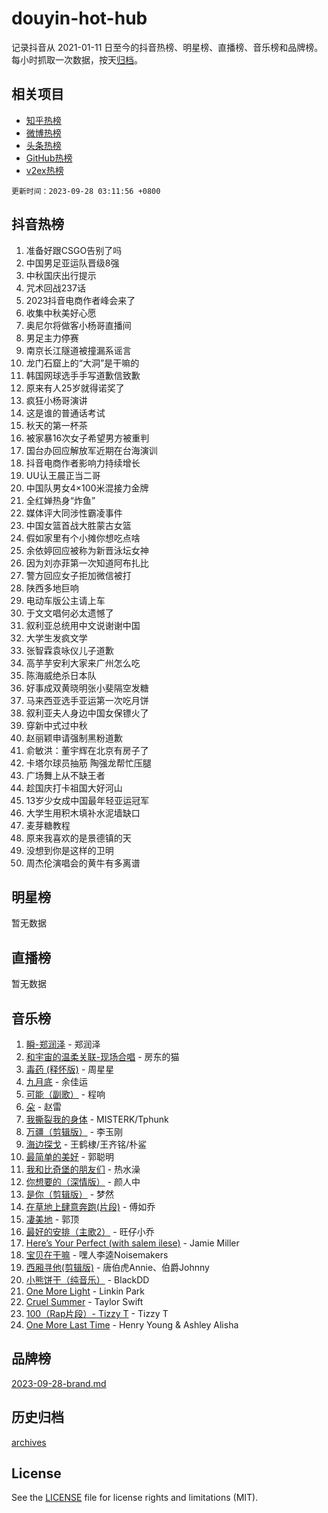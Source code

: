 # douyin-hot-hub

记录抖音从 2021-01-11 日至今的抖音热榜、明星榜、直播榜、音乐榜和品牌榜。每小时抓取一次数据，按天[归档](archives)。

## 相关项目

- [知乎热榜](https://github.com/lonnyzhang423/zhihu-hot-hub)
- [微博热榜](https://github.com/lonnyzhang423/weibo-hot-hub)
- [头条热榜](https://github.com/lonnyzhang423/toutiao-hot-hub)
- [GitHub热榜](https://github.com/lonnyzhang423/github-hot-hub)
- [v2ex热榜](https://github.com/lonnyzhang423/v2ex-hot-hub)


`更新时间：2023-09-28 03:11:56 +0800`

## 抖音热榜

1. 准备好跟CSGO告别了吗
1. 中国男足亚运队晋级8强
1. 中秋国庆出行提示
1. 咒术回战237话
1. 2023抖音电商作者峰会来了
1. 收集中秋美好心愿
1. 奥尼尔将做客小杨哥直播间
1. 男足主力停赛
1. 南京长江隧道被撞漏系谣言
1. 龙门石窟上的“大洞”是干嘛的
1. 韩国网球选手手写道歉信致歉
1. 原来有人25岁就得诺奖了
1. 疯狂小杨哥演讲
1. 这是谁的普通话考试
1. 秋天的第一杯茶
1. 被家暴16次女子希望男方被重判
1. 国台办回应解放军近期在台海演训
1. 抖音电商作者影响力持续增长
1. UU认王晨正当二哥
1. 中国队男女4×100米混接力金牌
1. 全红婵热身“炸鱼”
1. 媒体评大同涉性霸凌事件
1. 中国女篮首战大胜蒙古女篮
1. 假如家里有个小摊你想吃点啥
1. 余依婷回应被称为新晋泳坛女神
1. 因为刘亦菲第一次知道阿布扎比
1. 警方回应女子拒加微信被打
1. 陕西多地巨响
1. 电动车版公主请上车
1. 于文文唱何必太遗憾了
1. 叙利亚总统用中文说谢谢中国
1. 大学生发疯文学
1. 张智霖袁咏仪儿子道歉
1. 高芋芋安利大家来广州怎么吃
1. 陈海威绝杀日本队
1. 好事成双黄晓明张小斐隔空发糖
1. 马来西亚选手亚运第一次吃月饼
1. 叙利亚夫人身边中国女保镖火了
1. 穿新中式过中秋
1. 赵丽颖申请强制黑粉道歉
1. 俞敏洪：董宇辉在北京有房子了
1. 卡塔尔球员抽筋 陶强龙帮忙压腿
1. 广场舞上从不缺王者
1. 趁国庆打卡祖国大好河山
1. 13岁少女成中国最年轻亚运冠军
1. 大学生用积木填补水泥墙缺口
1. 麦芽糖教程
1. 原来我喜欢的是景德镇的天
1. 没想到你是这样的卫明
1. 周杰伦演唱会的黄牛有多离谱

## 明星榜

暂无数据

## 直播榜

暂无数据

## 音乐榜

1. [瞬-郑润泽](https://sf6-cdn-tos.douyinstatic.com/obj/tos-cn-ve-2774/oYXHIohzvbNAzBhHgyksWpRM4bfkDsBdBDAynw) - 郑润泽
1. [和宇宙的温柔关联-现场合唱](https://sf6-cdn-tos.douyinstatic.com/obj/tos-cn-ve-2774/o0hONGDYQBgk0e5bqDeQOonVmncA6tC2nBwZLT) - 房东的猫
1. [毒药 (释怀版)](https://sf6-cdn-tos.douyinstatic.com/obj/tos-cn-ve-2774/oYILMEAzspdZBIzy4frJNB8ZHPHWAhiwowd4Ad) - 周星星
1. [九月底](https://sf3-cdn-tos.douyinstatic.com/obj/tos-cn-ve-2774/oMfewG4PDTFhF8iz3OGQ7ABH5i6fCgnMaoCbzZ) - 余佳运
1. [可能（副歌）](https://sf6-cdn-tos.douyinstatic.com/obj/tos-cn-ve-2774/cde1731888894259b333569393c2fb51) - 程响
1. [朵](https://sf3-cdn-tos.douyinstatic.com/obj/tos-cn-ve-2774/932f5bdfcd7c47b880525e92ab8a4999) - 赵雷
1. [我撕裂我的身体](https://sf6-cdn-tos.douyinstatic.com/obj/tos-cn-ve-2774/o0cWZzf7vIzpjLQBHPXwtFhMxYUvsP8AoC8EgA) - MISTERK/Tphunk
1. [万疆（剪辑版）](https://sf3-cdn-tos.douyinstatic.com/obj/tos-cn-ve-2774/ooG7oVgFlDTelKCjCsTTobQvbdtj1BBQXnfZd8) - 李玉刚
1. [海边探戈](https://sf3-cdn-tos.douyinstatic.com/obj/tos-cn-ve-2774/os9gE0VQCGqt6VQkZDyBBYvfSDY0QFe3vVmubn) - 王鹤棣/王齐铭/朴鲨
1. [最简单的美好](https://sf6-cdn-tos.douyinstatic.com/obj/tos-cn-ve-2774/a3623594908d4f208709c19c9584f981) - 郭聪明
1. [我和比奇堡的朋友们](https://sf6-cdn-tos.douyinstatic.com/obj/tos-cn-ve-2774/f0505db981ea4a6d91453a15924a82aa) - 热水澡
1. [你想要的（深情版）](https://sf3-cdn-tos.douyinstatic.com/obj/tos-cn-ve-2774/oIMnk8GFpoYUtBP39qsBLeMCDPQxxYcI4gbeZS) - 颜人中
1. [是你（剪辑版）](https://sf3-cdn-tos.douyinstatic.com/obj/tos-cn-ve-2774/46019dae783c4c969944217fe1cfafc4) - 梦然
1. [在草地上肆意奔跑(片段)](https://sf3-cdn-tos.douyinstatic.com/obj/tos-cn-ve-2774/8831d494742f45dabdfa8adb8b817259) - 傅如乔
1. [凄美地](https://sf6-cdn-tos.douyinstatic.com/obj/tos-cn-ve-2774/oshF4RgFMhmTSa4jCaHNUXI0NetFtBBQBzBZdf) - 郭顶
1. [最好的安排（主歌2）](https://sf3-cdn-tos.douyinstatic.com/obj/tos-cn-ve-2774/oMMZX1DuHpMwgoDztBmZswgQnbCeeANZxBHkFY) - 旺仔小乔
1. [Here’s Your Perfect (with salem ilese)](https://sf3-cdn-tos.douyinstatic.com/obj/tos-cn-ve-2774/076b1576c6c546598f803fe53da388a7) - Jamie Miller
1. [宝贝在干嘛](https://sf6-cdn-tos.douyinstatic.com/obj/tos-cn-ve-2774/okW4hBCfJI5B2ZEgTCtikhMW7IafzNrBQIYkpJ) - 嘿人李逵Noisemakers
1. [西厢寻他(剪辑版)](https://sf3-cdn-tos.douyinstatic.com/obj/tos-cn-ve-2774/oUsAVfAQKlRNxEv5qxvIB8o5qmIWUcXbzJKJhw) - 唐伯虎Annie、伯爵Johnny
1. [小熊饼干（纯音乐）](https://sf6-cdn-tos.douyinstatic.com/obj/tos-cn-ve-2774/c25d7893334c4ded99a2ae09f9e2a7d6) - BlackDD
1. [One More Light](https://sf6-cdn-tos.douyinstatic.com/obj/tos-cn-ve-2774/okIBCInhecoGOE5h6ZvqCBYtfXCIMQEbgkRKgD) - Linkin Park
1. [Cruel Summer](https://sf3-cdn-tos.douyinstatic.com/obj/tos-cn-ve-2774/b35ad770e6d4495abefaa493fa46b555) - Taylor Swift
1. [100（Rap片段）- Tizzy T](https://sf3-cdn-tos.douyinstatic.com/obj/tos-cn-ve-2774/f3d21de5ab834c0f9bb7443c06f73d04) - Tizzy T
1. [One More Last Time](https://sf6-cdn-tos.douyinstatic.com/obj/tos-cn-ve-2774/oAzTlo0LUAdCAIhjktsKWcLAEUKmZwGcOoB1fy) - Henry Young & Ashley Alisha

## 品牌榜

[2023-09-28-brand.md](archives/2023-09-28-brand.md)

## 历史归档

[archives](archives)

## License

See the [LICENSE](LICENSE) file for license rights and limitations (MIT).
